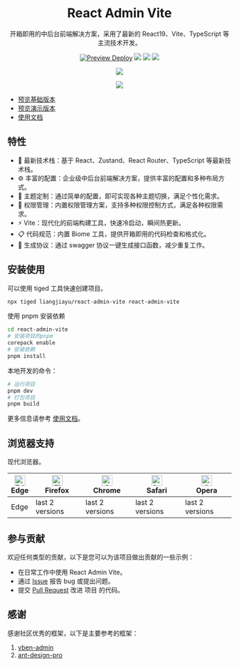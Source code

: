 <h1 align="center">React Admin Vite</h1>

<div align="center">

开箱即用的中后台前端解决方案，采用了最新的 React19、Vite、TypeScript 等主流技术开发。

[![Preview Deploy](https://github.com/liangjiayu/react-admin-vite/actions/workflows/deploy.yml/badge.svg)](https://github.com/liangjiayu/react-admin-vite/actions/workflows/deploy.yml)
[![](https://badgen.net/static/Build%20with/Vite/blue)](https://vite.dev)
[![](https://badgen.net/static/Checked%20with/Biome/blue)](https://biomejs.dev)
[![](https://badgen.net/badge/icon/Ant%20Design?icon=https://gw.alipayobjects.com/zos/antfincdn/Pp4WPgVDB3/KDpgvguMpGfqaHPjicRK.svg&label)](https://ant.design/)

![](https://cdn.liangjiayu.cn/images/admin-preview.png)

![](https://cdn.liangjiayu.cn/images/admin-preview-dark.png)

</div>

- [预览基础版本](https://admin.liangjiayu.cn)
- [预览演示版本](https://react-admin-vite-git-all-blocks-liangjiayus-projects.vercel.app)
- [使用文档](https://admin-docs.liangjiayu.cn)

## 特性

- 🚀 最新技术栈：基于 React、Zustand、React Router、TypeScript 等最新技术栈。
- ⚙️ 丰富的配置：企业级中后台前端解决方案，提供丰富的配置和多种布局方式。
- 🎨 主题定制：通过简单的配置，即可实现各种主题切换，满足个性化需求。
- 🔐 权限管理：内置权限管理方案，支持多种权限控制方式，满足各种权限需求。
- ⚡️ Vite：现代化的前端构建工具，快速冷启动，瞬间热更新。
- 📋 代码规范：内置 Biome 工具，提供开箱即用的代码检查和格式化。
- 🤖 生成协议：通过 swagger 协议一键生成接口函数，减少重复工作。

## 安装使用

可以使用 tiged 工具快速创建项目。

```bash
npx tiged liangjiayu/react-admin-vite react-admin-vite
```

使用 pnpm 安装依赖

```bash
cd react-admin-vite
# 安装项目的pnpm
corepack enable
# 安装依赖
pnpm install
```

本地开发的命令：

```bash
# 运行项目
pnpm dev
# 打包项目
pnpm build
```

更多信息请参考 [使用文档](https://admin-docs.liangjiayu.cn/zh/guide/getting-started.html)。

## 浏览器支持

现代浏览器。

<!-- prettier-ignore -->
| [<img src="https://raw.githubusercontent.com/alrra/browser-logos/master/src/edge/edge_48x48.png" alt="Edge" width="24px" height="24px" />](http://godban.github.io/browsers-support-badges/)</br>Edge | [<img src="https://raw.githubusercontent.com/alrra/browser-logos/master/src/firefox/firefox_48x48.png" alt="Firefox" width="24px" height="24px" />](http://godban.github.io/browsers-support-badges/)</br>Firefox | [<img src="https://raw.githubusercontent.com/alrra/browser-logos/master/src/chrome/chrome_48x48.png" alt="Chrome" width="24px" height="24px" />](http://godban.github.io/browsers-support-badges/)</br>Chrome | [<img src="https://raw.githubusercontent.com/alrra/browser-logos/master/src/safari/safari_48x48.png" alt="Safari" width="24px" height="24px" />](http://godban.github.io/browsers-support-badges/)</br>Safari | [<img src="https://raw.githubusercontent.com/alrra/browser-logos/master/src/opera/opera_48x48.png" alt="Opera" width="24px" height="24px" />](http://godban.github.io/browsers-support-badges/)</br>Opera |
| --- | --- | --- | --- | --- |
| Edge | last 2 versions | last 2 versions | last 2 versions | last 2 versions |

## 参与贡献

欢迎任何类型的贡献，以下是您可以为该项目做出贡献的一些示例：

- 在日常工作中使用 React Admin Vite。
- 通过 [Issue](https://github.com/liangjiayu/react-admin-vite/issues) 报告 bug 或提出问题。
- 提交 [Pull Request](https://github.com/liangjiayu/react-admin-vite/pulls) 改进 项目 的代码。

## 感谢

感谢社区优秀的框架，以下是主要参考的框架：

1. [vben-admin](https://github.com/vbenjs/vue-vben-admin)
2. [ant-design-pro](https://github.com/ant-design/ant-design-pro)

